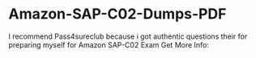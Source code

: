 # Amazon-SAP-C02-Dumps-PDF
I recommend Pass4sureclub because i got authentic questions their for preparing myself for Amazon SAP-C02 Exam Get More Info:
